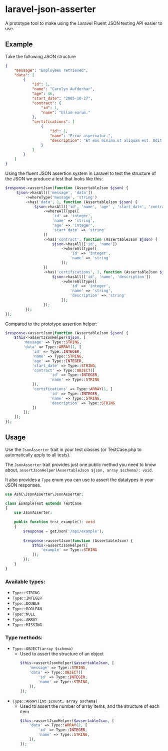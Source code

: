 # laravel-json-asserter

A prototype tool to make using the Laravel Fluent JSON testing API easier to use.

## Example

Take the following JSON structure

```json
{
    "message": "Employees retrieved",
    "data": [
        {
            "id": 1,
            "name": "Carolyn Aufderhar",
            "age": 46,
            "start_date": "2005-10-27",
            "contract": {
                "id": 1,
                "name": "Ullam earum."
            },
            "certifications": [
                {
                    "id": 1,
                    "name": "Error aspernatur.",
                    "description": "Et eos minima ut aliquam est. Odit quia quasi ut suscipit."
                }
            ]
        }
    ]
}
```

Using the fluent JSON assertion system in Laravel to test the structure of the JSON we produce a test that looks like this:

```php
$response->assertJson(function (AssertableJson $json) {
     $json->hasAll(['message', 'data'])
         ->whereType('message', 'string')
         ->has('data', 1, function (AssertableJson $json) {
             $json->hasAll(['id', 'name', 'age' , 'start_date', 'contract', 'certifications'])
                 ->whereAllType([
                     'id' => 'integer',
                     'name' => 'string',
                     'age' => 'integer',
                     'start_date' => 'string'
                 ])
                 ->has('contract', function (AssertableJson $json) {
                     $json->hasAll(['id', 'name'])
                         ->whereAllType([
                             'id' => 'integer',
                             'name' => 'string'
                         ]);
                 })
                 ->has('certifications', 1, function (AssertableJson $json) {
                     $json->hasAll(['id', 'name', 'description'])
                         ->whereAllType([
                             'id' => 'integer',
                             'name' => 'string',
                             'description' => 'string'
                         ]);
                 });
         });
});
```

Compared to the prototype assertion helper:

```php
$response->assertJson(function (AssertableJson $json) {
    $this->assertJsonHelper($json, [
        'message' => Type::STRING,
        'data' => Type::ARRAY(1, [
            'id' => Type::INTEGER,
            'name' => Type::STRING,
            'age' => Type::INTEGER,
            'start_date' => Type::STRING,
            'contract' => Type::OBJECT([
                    'id' => Type::INTEGER,
                    'name' => Type::STRING
            ]),
            'certifications' => Type::ARRAY(1, [
                    'id' => Type::INTEGER,
                    'name' => Type::STRING,
                    'description' => Type::STRING
            ])
        ]);
    ]);
});
```

## Usage

Use the `JsonAsserter` trait in your test classes (or TestCase.php to automatically apply to all tests).

The `JsonAsserter` trait provides just one public method you need to know about, `assertJsonHelper(AssertableJson $json, array $schema): void`.

It also provides a `Type` enum you can use to assert the datatypes in your JSON responses.

```php
use AshC\JsonAsserter\JsonAsserter;

class ExampleTest extends TestCase
{
    use JsonAsserter;
    
    public function test_example(): void
    {
        $response = getJson('/api/example');
        
        $response->assertJson(function (AssertableJson) {
            $this->assertJsonHelper([
                'example' => Type::STRING
            ]);
        });
    }
}
```

### Available types:
- `Type::STRING`
- `Type::INTEGER`
- `Type::DOUBLE`
- `Type::BOOLEAN`
- `Type::NULL`
- `Type::ARRAY`
- `Type::MISSING`

### Type methods:
- `Type::OBJECT(array $schema)`
  - Used to assert the structure of an object
    ```php
    $this->assertJsonHelper($assertableJson, [
        'message' => Type::STRING,
        'data' => Type::OBJECT([
            'id' => Type::INTEGER,
            'name' => Type::STRING,
        ]),
    ]);
    ```
- `Type::ARRAY(int $count, array $schema)`
  - Used to assert the number of array items, and the structure of each item
    ```php
    $this->assertJsonHelper($assertableJson, [
        'data' => Type::ARRAY(2, [
            'id' => Type::INTEGER,
            'name' => Type::STRING,
        ]),
    ]);
    ```
